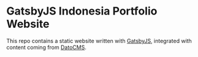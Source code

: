 # GatsbyJS Indonesia Portfolio Website

This repo contains a static website written with [GatsbyJS](https://www.gatsbyjs.org/), integrated with content coming from [DatoCMS](https://www.datocms.com).
